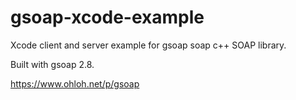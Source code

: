 # gsoap-xcode-example
Xcode client and server example for gsoap soap c++ SOAP library.

Built with gsoap 2.8.

https://www.ohloh.net/p/gsoap
